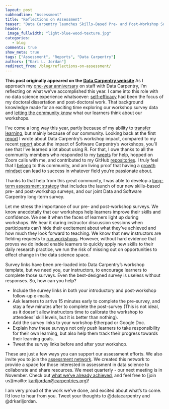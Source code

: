 ```yaml
---
layout: post
subheadline: "Assessment"
title: "Reflections on Assessment"
teaser: "Data Carpentry launches Skills-Based Pre- and Post-Workshop Surveys"
header:
 image_fullwidth: "light-blue-wood-texture.jpg"
categories:
   - blog
comments: true
show_meta: true
tags: ["Assessment", "Reports", "Data Carpentry"]
authors: ["Kari L. Jordan"]
redirect_from: /blog/reflections-on-assessment/
--- 
```


**This post originally appeared on the [Data Carpentry website](https://datacarpentry.org)**
As I approach my [one-year anniversary](http://www.datacarpentry.org/blog/new-assessment-director/) on staff with Data Carpentry, I’m reflecting on what we’ve accomplished this year. I came into this role with no data science experience whatsoever: [self-efficacy](http://www.datacarpentry.org/blog/self-efficacy/) had been the focus of my doctoral dissertation and post-doctoral work. That background knowledge made for an exciting time exploring our workshop survey data and [letting the community know](http://www.datacarpentry.org/blog/community-call/) what our learners think about our workshops.

I’ve come a long way this year, partly because of my ability to [transfer learning](http://www.datacarpentry.org/blog/near-vs-far-transfer/), but mainly because of our community. Looking back at the first [report](http://www.datacarpentry.org/blog/assessment/) I wrote about Data Carpentry’s workshop impact, compared to my recent [report](https://software-carpentry.org/blog/2017/07/assess_report.html) about the impact of  Software Carpentry’s workshops, you’ll see that I’ve learned a lot about using  R. For that, I owe thanks  to all the community members who responded to my [tweets](https://twitter.com/drkariljordan) for help, hopped on Zoom calls with me, and contributed to my GitHub [repositories](https://github.com/kariljordan). I truly feel that I [belong](http://www.datacarpentry.org/blog/belonging/) to this community, and am living proof that having a [growth mindset](http://www.datacarpentry.org/blog/growth-mindset/) can lead to success in whatever field you’re passionate about.

Thanks to that help from this great community, I was able to develop a [long-term assessment strategy](http://www.datacarpentry.org/blog/long-term-assessment-strategy/) that includes the launch of our new skills-based pre- and post-workshop surveys, and our joint Data and Software Carpentry long-term survey.

Let me stress the importance of our pre- and post-workshop surveys. We know anecdotally that our workshops help learners improve their skills and confidence. We see it when the faces of learners light up during workshops. We hear it during instructor discussion sessions when participants can’t hide their excitement about what they’ve achieved and how much they look forward to teaching. We know that new instructors are fielding requests to [run  workshops](http://www.datacarpentry.org/blog/run-a-workshop-this-spring/). However, without hard evidence that proves we do indeed enable learners to quickly apply new skills to their daily research practice, we run the risk of missing out on opportunities to effect change in the data science space.

Survey links have been pre-loaded into Data Carpentry’s workshop template, but we need you, our instructors, to encourage learners to complete those surveys. Even the best-designed survey is useless without responses. So, how can you help?
* Include the survey links in both your introductory and post-workshop follow-up e-mails.
* Ask learners to arrive 15 minutes early to complete the pre-survey, and stay a few minutes after to complete the post-survey (This is not ideal, as it doesn’t allow instructors time to calibrate the workshop to attendees’ skill levels, but it is better than nothing).
* Add the survey links to your workshop Etherpad or Google Doc.
* Explain how these surveys not only push learners to take responsibility for their own learning, but also help them track their progress towards their learning goals.
* Tweet the survey links before and after your workshop.

These are just a few ways you can support our assessment efforts. We also invite you to join the [assessment network](https://docs.carpentries.org/topic_folders/assessment/assessment-network.html). We created this network to provide a space for those interested in assessment in data science to collaborate and share resources. We meet quarterly - our next meeting is in November. Check out [what we’ve already achieved](https://github.com/carpentries/assessment/tree/master/assessment-network), and feel free to [join us](mailto: kariljordan@carpentries.org)!

I am very proud of the work we’ve done, and excited about what’s to come. I’d love to hear from you. Tweet your thoughts to @datacarpentry and @drkariljordan.
